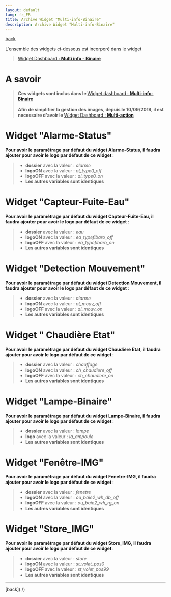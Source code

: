 ```yaml
---
layout: default
lang: fr_FR
title: Archive Widget "Multi-info-Binaire"
description: Archive Widget "Multi-info-Binaire"
---
```

[back](./)

L'ensemble des widgets ci-dessous est incorporé dans le widget
<blockquote>
    <a href="{{site.baseurl}}/widget/img/exemple/d/multi_action.png">Widget Dashboard : <b>Multi info - Binaire</b></a>
</blockquote>

# A savoir
<blockquote>
    <b>Ces widgets sont inclus dans le </b><a href="{{site.baseurl}}/widget/{{page.lang}}/WIDGET_d_Multi_info_Binaire">Widget dashboard : <b>Multi-info-Binaire</b></a>
    <br/>
    <br/>
    <b>Afin de simplifier la gestion des images, depuis le 10/09/2019, il est necessaire d'avoir le </b><a href="{{site.baseurl}}/widget/{{page.lang}}/WIDGET_d_Multi_action_Defaut">Widget Dashboard : <b>Multi-action</b></a>
</blockquote>

# Widget "Alarme-Status"
<b>Pour avoir le paramétrage par défaut du widget Alarme-Status, il faudra ajouter pour avoir le logo par défaut de ce widget </b> :

<blockquote>
        <ul>
            <li><b>dossier</b> avec la valeur : <i>alarme</i></li>
            <li><b>logoON</b> avec la valeur : <i>al_type0_off</i></li>
            <li><b>logoOFF</b> avec la valeur : <i>al_type0_on</i></li>
            <li><b>Les autres variables sont identiques</b></li>
        </ul>
</blockquote>

# Widget "Capteur-Fuite-Eau"
<b>Pour avoir le paramétrage par défaut du widget Capteur-Fuite-Eau, il faudra ajouter pour avoir le logo par défaut de ce widget </b> :

<blockquote>
    <ul>
        <li><b>dossier</b> avec la valeur : <i>eau</i></li>
        <li><b>logoON</b> avec la valeur : <i>ea_typefibaro_off</i></li>
        <li><b>logoOFF</b> avec la valeur : <i>ea_typefibaro_on</i></li>
        <li><b>Les autres variables sont identiques</b></li>
    </ul>
</blockquote>

# Widget "Detection Mouvement" 
<b>Pour avoir le paramétrage par défaut du widget Detection Mouvement, il faudra ajouter pour avoir le logo par défaut de ce widget </b> :
<blockquote>
    <ul>
        <li><b>dossier</b> avec la valeur : <i>alarme</i></li>
        <li><b>logoON</b> avec la valeur : <i>al_mouv_off</i></li>
        <li><b>logoOFF</b> avec la valeur : <i>al_mouv_on</i></li>
        <li><b>Les autres variables sont identiques</b></li>
    </ul>
</blockquote>

# Widget " Chaudière Etat" 
<b>Pour avoir le paramétrage par défaut du widget Chaudière Etat, il faudra ajouter pour avoir le logo par défaut de ce widget </b> :

<blockquote>
    <ul>
        <li><b>dossier</b> avec la valeur : <i>chauffage</i></li>
        <li><b>logoON</b> avec la valeur : <i>ch_chaudiere_off</i></li>
        <li><b>logoOFF</b> avec la valeur : <i>ch_chaudiere_on</i></li>
        <li><b>Les autres variables sont identiques</b></li>
    </ul>
</blockquote>

# Widget "Lampe-Binaire" 
<b>Pour avoir le paramétrage par défaut du widget Lampe-Binaire, il faudra ajouter pour avoir le logo par défaut de ce widget </b> :

<blockquote>
    <ul>
        <li><b>dossier</b> avec la valeur : <i>lampe</i></li>
        <li><b>logo</b> avec la valeur : <i>la_ampoule</i></li>
        <li><b>Les autres variables sont identiques</b></li>
    </ul>
</blockquote>

# Widget "Fenêtre-IMG" 
<b>Pour avoir le paramétrage par défaut du widget Fenetre-IMG, il faudra ajouter pour avoir le logo par défaut de ce widget </b> :

<blockquote>
    <ul>
        <li><b>dossier</b> avec la valeur : <i>fenetre</i></li>
        <li><b>logoON</b> avec la valeur : <i>ou_baie2_wh_db_off</i></li>
        <li><b>logoOFF</b> avec la valeur : <i>ou_baie2_wh_rg_on</i></li>
        <li><b>Les autres variables sont identiques</b></li>
    </ul>
</blockquote>

# Widget "Store_IMG" 
<b>Pour avoir le paramétrage par défaut du widget Store_IMG, il faudra ajouter pour avoir le logo par défaut de ce widget </b> :
<blockquote>
    <ul>
        <li><b>dossier</b> avec la valeur : <i>store</i></li>
        <li><b>logoON</b> avec la valeur : <i>st_volet_pos0</i></li>
        <li><b>logoOFF</b> avec la valeur : <i> st_volet_pos99</i></li>
        <li><b>Les autres variables sont identiques</b></li>
    </ul>
</blockquote>

<hr />
[back](./)